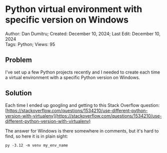 # Python virtual environment with specific version on Windows

Author: Dan Dumitru; Created: December 10, 2024; Last Edit: December 10, 2024  
Tags: Python; Views: 95

## Problem

I've set up a few Python projects recently and I needed to create each time a virtual environment with a specific Python version on Windows.

## Solution

Each time I ended up googling and getting to this Stack Overflow question: [https://stackoverflow.com/questions/1534210/use-different-python-version-with-virtualenv](https://stackoverflow.com/questions/1534210/use-different-python-version-with-virtualenv)

The answer for Windows is there somewhere in comments, but it's hard to find, so here it is in plain sight:

```
py -3.12 -m venv my_env_name
```
